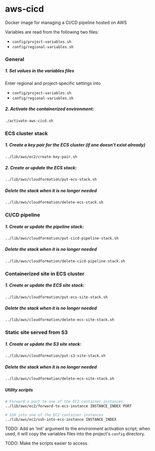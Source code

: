 # aws-cicd

Docker image for managing a CI/CD pipeline hosted on AWS

Variables are read from the following two files:
- `config/project-variables.sh`
- `config/regional-variables.sh`

### General

##### 1. Set values in the variables files

Enter regional and project-specific settings into
- `config/project-variables.sh`
- `config/regional-variables.sh`

##### 2. Activate the containerized environment:

```bash
./activate-aws-cicd.sh
```

### ECS cluster stack

##### 1. Create a key pair for the ECS cluster (if one doesn't exist already)

```bash
../lib/aws/ec2/create-key-pair.sh
```

##### 2. Create or update the ECS stack:

```bash
../lib/aws/cloudformation/put-ecs-stack.sh
```

##### Delete the stack when it is no longer needed

```bash
../lib/aws/cloudformation/delete-ecs-stack.sh
```

### CI/CD pipeline

##### 1. Create or update the pipeline stack:

```bash
../lib/aws/cloudformation/put-cicd-pipeline-stack.sh
```

##### Delete the stack when it is no longer needed

```bash
../lib/aws/cloudformation/delete-cicd-pipeline-stack.sh
```

### Containerized site in ECS cluster

##### 1. Create or update the ECS site stack:

```bash
../lib/aws/cloudformation/put-ecs-site-stack.sh
```

##### Delete the stack when it is no longer needed

```bash
../lib/aws/cloudformation/delete-ecs-site-stack.sh
```

### Static site served from S3

##### 1. Create or update the S3 site stack:

```bash
../lib/aws/cloudformation/put-s3-site-stack.sh
```

##### Delete the stack when it is no longer needed

```bash
../lib/aws/cloudformation/delete-ecs-site-stack.sh
```

##### Utility scripts

```bash
# Forward a port to one of the EC2 container instances
../lib/aws/ec2/forward-to-ecs-instance INSTANCE_INDEX PORT

# SSH into one of the EC2 container instances
../lib/aws/ec2/ssh-into-ecs-instance INSTANCE_INDEX
```


TODO: Add an 'init' argument to the environment activation script; when used, it will copy
the variables files into the project's `config` directory. 

TODO: Make the scripts easier to access.
